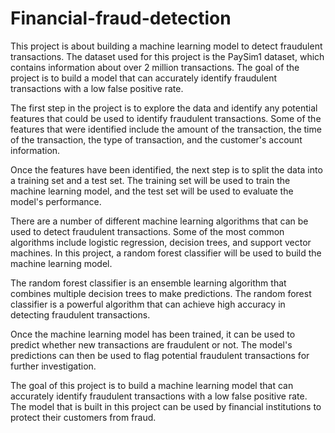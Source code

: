 # Financial-fraud-detection
This project is about building a machine learning model to detect fraudulent transactions. The dataset used for this project is the PaySim1 dataset, which contains information about over 2 million transactions. The goal of the project is to build a model that can accurately identify fraudulent transactions with a low false positive rate.

The first step in the project is to explore the data and identify any potential features that could be used to identify fraudulent transactions. Some of the features that were identified include the amount of the transaction, the time of the transaction, the type of transaction, and the customer's account information.

Once the features have been identified, the next step is to split the data into a training set and a test set. The training set will be used to train the machine learning model, and the test set will be used to evaluate the model's performance.

There are a number of different machine learning algorithms that can be used to detect fraudulent transactions. Some of the most common algorithms include logistic regression, decision trees, and support vector machines. In this project, a random forest classifier will be used to build the machine learning model.

The random forest classifier is an ensemble learning algorithm that combines multiple decision trees to make predictions. The random forest classifier is a powerful algorithm that can achieve high accuracy in detecting fraudulent transactions.

Once the machine learning model has been trained, it can be used to predict whether new transactions are fraudulent or not. The model's predictions can then be used to flag potential fraudulent transactions for further investigation.

The goal of this project is to build a machine learning model that can accurately identify fraudulent transactions with a low false positive rate. The model that is built in this project can be used by financial institutions to protect their customers from fraud.
